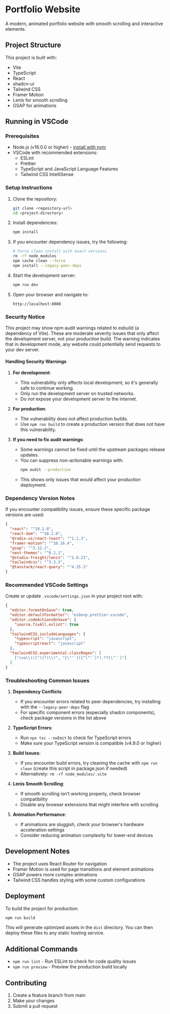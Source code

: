 
# Portfolio Website

A modern, animated portfolio website with smooth scrolling and interactive elements.

## Project Structure

This project is built with:
- Vite
- TypeScript
- React
- shadcn-ui
- Tailwind CSS
- Framer Motion
- Lenis for smooth scrolling
- GSAP for animations

## Running in VSCode

### Prerequisites

- Node.js (v16.0.0 or higher) - [install with nvm](https://github.com/nvm-sh/nvm#installing-and-updating)
- VSCode with recommended extensions:
  - ESLint
  - Prettier
  - TypeScript and JavaScript Language Features
  - Tailwind CSS IntelliSense

### Setup Instructions

1. Clone the repository:
   ```sh
   git clone <repository-url>
   cd <project-directory>
   ```

2. Install dependencies:
   ```sh
   npm install
   ```

3. If you encounter dependency issues, try the following:
   ```sh
   # Force clean install with exact versions
   rm -rf node_modules
   npm cache clean --force
   npm install --legacy-peer-deps
   ```

4. Start the development server:
   ```sh
   npm run dev
   ```

5. Open your browser and navigate to:
   ```
   http://localhost:8080
   ```

### Security Notice

This project may show npm audit warnings related to esbuild (a dependency of Vite). These are moderate severity issues that only affect the development server, not your production build. The warning indicates that in development mode, any website could potentially send requests to your dev server.

#### Handling Security Warnings

1. **For development**: 
   - This vulnerability only affects local development, so it's generally safe to continue working.
   - Only run the development server on trusted networks.
   - Do not expose your development server to the internet.

2. **For production**:
   - The vulnerability does not affect production builds.
   - Use `npm run build` to create a production version that does not have this vulnerability.

3. **If you need to fix audit warnings**:
   - Some warnings cannot be fixed until the upstream packages release updates.
   - You can suppress non-actionable warnings with:
     ```sh
     npm audit --production
     ```
   - This shows only issues that would affect your production deployment.

### Dependency Version Notes

If you encounter compatibility issues, ensure these specific package versions are used:

```json
{
  "react": "^18.2.0",
  "react-dom": "^18.2.0",
  "@radix-ui/react-toast": "^1.1.3",
  "framer-motion": "^10.16.4",
  "gsap": "^3.12.2",
  "next-themes": "^0.2.1",
  "@studio-freight/lenis": "^1.0.23",
  "tailwindcss": "^3.3.3",
  "@tanstack/react-query": "^4.35.3"
}
```

### Recommended VSCode Settings

Create or update `.vscode/settings.json` in your project root with:

```json
{
  "editor.formatOnSave": true,
  "editor.defaultFormatter": "esbenp.prettier-vscode",
  "editor.codeActionsOnSave": {
    "source.fixAll.eslint": true
  },
  "tailwindCSS.includeLanguages": {
    "typescript": "javascript",
    "typescriptreact": "javascript"
  },
  "tailwindCSS.experimental.classRegex": [
    ["cva\\(([^)]*)\\)", "[\"'`]([^\"'`]*).*?[\"'`]"]
  ]
}
```

### Troubleshooting Common Issues

1. **Dependency Conflicts**: 
   - If you encounter errors related to peer dependencies, try installing with the `--legacy-peer-deps` flag
   - For specific component errors (especially shadcn components), check package versions in the list above

2. **TypeScript Errors**: 
   - Run `npx tsc --noEmit` to check for TypeScript errors
   - Make sure your TypeScript version is compatible (v4.9.0 or higher)

3. **Build Issues**:
   - If you encounter build errors, try cleaning the cache with `npm run clean` (create this script in package.json if needed)
   - Alternatively: `rm -rf node_modules/.vite`

4. **Lenis Smooth Scrolling**:
   - If smooth scrolling isn't working properly, check browser compatibility
   - Disable any browser extensions that might interfere with scrolling

5. **Animation Performance**:
   - If animations are sluggish, check your browser's hardware acceleration settings
   - Consider reducing animation complexity for lower-end devices

## Development Notes

- The project uses React Router for navigation
- Framer Motion is used for page transitions and element animations
- GSAP powers more complex animations
- Tailwind CSS handles styling with some custom configurations

## Deployment

To build the project for production:

```sh
npm run build
```

This will generate optimized assets in the `dist` directory. You can then deploy these files to any static hosting service.

## Additional Commands

- `npm run lint` - Run ESLint to check for code quality issues
- `npm run preview` - Preview the production build locally

## Contributing

1. Create a feature branch from main
2. Make your changes
3. Submit a pull request
